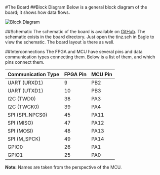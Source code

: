 #The Board
##Block Diagram
Below is a general block diagram of the board; it shows how data flows.

![Block Diagram](https://raw.githubusercontent.com/boxyoman/tinz/master/block/tinz-block-design.dot.png) 

##Schematic
The schematic of the board is available on 
[GitHub](https://github.com/boxyoman/tinz). The schematic exists in the 
board directory. Just open the tinz.sch in Eagle to view the schematic. The 
board layout is there as well.

##Interconnections
The FPGA and MCU have several pins and data communication types connecting them. 
Below is a list of them, and which pins connect them. 

| Communication Type | FPGA Pin | MCU Pin |
| ------------------ | -------- | ------- |
| UART (URXD1)       | 9        | PB2     |
| UART (UTXD1)       | 10       | PB3     |
| I2C (TWD0)         | 38       | PA3     |
| I2C (TWCK0)        | 39       | PA4     |
| SPI (SPI_NPCS0)    | 45       | PA11    |
| SPI (MISO)         | 47       | PA12    |
| SPI (MOSI)         | 48       | PA13    |
| SPI (M_SPCK)       | 49       | PA14    |
| GPIO0              | 26       | PA1     |
| GPIO1              | 25       | PA0     |

**Note:** Names are taken from the perspective of the MCU.
